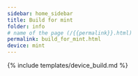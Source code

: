 ```yaml
---
sidebar: home_sidebar
title: Build for mint
folder: info
# name of the page (/{{permalink}}.html)
permalink: build_for_mint.html
device: mint
---
```

{% include templates/device_build.md %}
